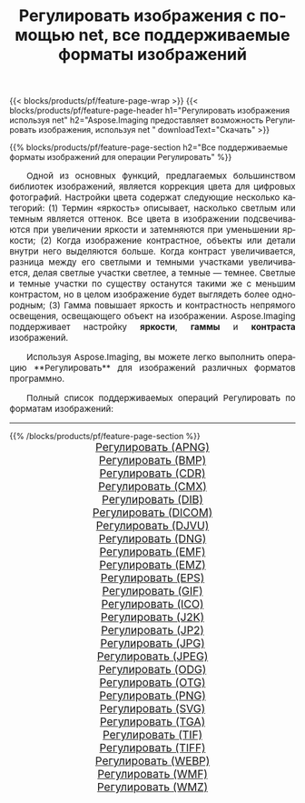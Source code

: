 ﻿---
title: Регулировать изображения с помощью net, все поддерживаемые форматы изображений 
weight: 3920
url: /ru/net/adjust/ 
lang: ru
langdirlevel: 2
locales: zh-hans,ja,it,ru,de,es,fr,nl,id,lt,pl,pt,vi,tr,ko,zh-hant,ar,hi,th,sv,cs,uk,he
description: Используя Aspose.Imaging, вы можете легко Регулировать изображения используя net
---

{{< blocks/products/pf/feature-page-wrap >}}
{{< blocks/products/pf/feature-page-header h1="Регулировать изображения используя net" h2="Aspose.Imaging предоставляет возможность Регулировать изображения, используя net " downloadText="Скачать" >}}


{{% blocks/products/pf/feature-page-section  h2="Все поддерживаемые форматы изображений для операции Регулировать" %}}
<p align="justify" style="text-indent:2em;font-size:15px;">
Одной из основных функций, предлагаемых большинством библиотек изображений, является коррекция цвета для цифровых фотографий. Настройки цвета содержат следующие несколько категорий: (1) Термин «яркость» описывает, насколько светлым или темным является оттенок. Все цвета в изображении подсвечиваются при увеличении яркости и затемняются при уменьшении яркости; (2) Когда изображение контрастное, объекты или детали внутри него выделяются больше. Когда контраст увеличивается, разница между его светлыми и темными участками увеличивается, делая светлые участки светлее, а темные — темнее. Светлые и темные участки по существу останутся такими же с меньшим контрастом, но в целом изображение будет выглядеть более однородным; (3) Гамма повышает яркость и контрастность непрямого освещения, освещающего объект на изображении. Aspose.Imaging поддерживает настройку <b>яркости</b>, <b>гаммы</b> и <b>контраста</b> изображений.
</p>
<p align="justify" style="text-indent:2em;font-size:15px;">
Используя Aspose.Imaging, вы можете легко выполнить операцию **Регулировать** для изображений различных форматов программно.
</p>
<p align="justify" style="text-indent:2em;font-size:15px;">
Полный список поддерживаемых операций Регулировать по форматам изображений:
</p>
<hr/>
{{% /blocks/products/pf/feature-page-section %}}
<div class="container-fluid productfamilypage bg-gray">
    <div class="convertypes bg-gray agp-content section">
        <div class="container">
		<div class="row other-converters" style="gap: 10px;font-size: 19px;text-align:center;">
		    <div class='col-md-2 other-converter remove-lp remove-rp'><a href="/imaging/ru/net/adjust/apng/" style="padding:15px;">Регулировать (APNG)</a></div><div class='col-md-2 other-converter remove-lp remove-rp'><a href="/imaging/ru/net/adjust/bmp/" style="padding:15px;">Регулировать (BMP)</a></div><div class='col-md-2 other-converter remove-lp remove-rp'><a href="/imaging/ru/net/adjust/cdr/" style="padding:15px;">Регулировать (CDR)</a></div><div class='col-md-2 other-converter remove-lp remove-rp'><a href="/imaging/ru/net/adjust/cmx/" style="padding:15px;">Регулировать (CMX)</a></div><div class='col-md-2 other-converter remove-lp remove-rp'><a href="/imaging/ru/net/adjust/dib/" style="padding:15px;">Регулировать (DIB)</a></div><div class='col-md-2 other-converter remove-lp remove-rp'><a href="/imaging/ru/net/adjust/dicom/" style="padding:15px;">Регулировать (DICOM)</a></div><div class='col-md-2 other-converter remove-lp remove-rp'><a href="/imaging/ru/net/adjust/djvu/" style="padding:15px;">Регулировать (DJVU)</a></div><div class='col-md-2 other-converter remove-lp remove-rp'><a href="/imaging/ru/net/adjust/dng/" style="padding:15px;">Регулировать (DNG)</a></div><div class='col-md-2 other-converter remove-lp remove-rp'><a href="/imaging/ru/net/adjust/emf/" style="padding:15px;">Регулировать (EMF)</a></div><div class='col-md-2 other-converter remove-lp remove-rp'><a href="/imaging/ru/net/adjust/emz/" style="padding:15px;">Регулировать (EMZ)</a></div><div class='col-md-2 other-converter remove-lp remove-rp'><a href="/imaging/ru/net/adjust/eps/" style="padding:15px;">Регулировать (EPS)</a></div><div class='col-md-2 other-converter remove-lp remove-rp'><a href="/imaging/ru/net/adjust/gif/" style="padding:15px;">Регулировать (GIF)</a></div><div class='col-md-2 other-converter remove-lp remove-rp'><a href="/imaging/ru/net/adjust/ico/" style="padding:15px;">Регулировать (ICO)</a></div><div class='col-md-2 other-converter remove-lp remove-rp'><a href="/imaging/ru/net/adjust/j2k/" style="padding:15px;">Регулировать (J2K)</a></div><div class='col-md-2 other-converter remove-lp remove-rp'><a href="/imaging/ru/net/adjust/jp2/" style="padding:15px;">Регулировать (JP2)</a></div><div class='col-md-2 other-converter remove-lp remove-rp'><a href="/imaging/ru/net/adjust/jpg/" style="padding:15px;">Регулировать (JPG)</a></div><div class='col-md-2 other-converter remove-lp remove-rp'><a href="/imaging/ru/net/adjust/jpeg/" style="padding:15px;">Регулировать (JPEG)</a></div><div class='col-md-2 other-converter remove-lp remove-rp'><a href="/imaging/ru/net/adjust/odg/" style="padding:15px;">Регулировать (ODG)</a></div><div class='col-md-2 other-converter remove-lp remove-rp'><a href="/imaging/ru/net/adjust/otg/" style="padding:15px;">Регулировать (OTG)</a></div><div class='col-md-2 other-converter remove-lp remove-rp'><a href="/imaging/ru/net/adjust/png/" style="padding:15px;">Регулировать (PNG)</a></div><div class='col-md-2 other-converter remove-lp remove-rp'><a href="/imaging/ru/net/adjust/svg/" style="padding:15px;">Регулировать (SVG)</a></div><div class='col-md-2 other-converter remove-lp remove-rp'><a href="/imaging/ru/net/adjust/tga/" style="padding:15px;">Регулировать (TGA)</a></div><div class='col-md-2 other-converter remove-lp remove-rp'><a href="/imaging/ru/net/adjust/tif/" style="padding:15px;">Регулировать (TIF)</a></div><div class='col-md-2 other-converter remove-lp remove-rp'><a href="/imaging/ru/net/adjust/tiff/" style="padding:15px;">Регулировать (TIFF)</a></div><div class='col-md-2 other-converter remove-lp remove-rp'><a href="/imaging/ru/net/adjust/webp/" style="padding:15px;">Регулировать (WEBP)</a></div><div class='col-md-2 other-converter remove-lp remove-rp'><a href="/imaging/ru/net/adjust/wmf/" style="padding:15px;">Регулировать (WMF)</a></div><div class='col-md-2 other-converter remove-lp remove-rp'><a href="/imaging/ru/net/adjust/wmz/" style="padding:15px;">Регулировать (WMZ)</a></div>
                </div>
        </div>
    </div>
</div>
<br/>
